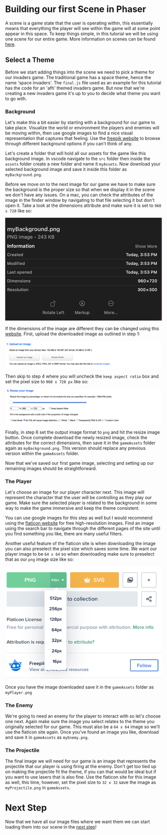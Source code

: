 # Building our first Scene in Phaser

A scene is a game state that the user is operating within, this essentially means that everything the player will see within the game will at some point appear in this space. To keep things simple, in this tutorial we will be using one scene for our entire game. More information on scenes can be found [here](https://workshops.nuevofoundation.org/phaser-space-invaders-game/phaser-fundementals/).

## Select a Theme

Before we start adding things into the scene we need to pick a theme for our invaders game. The traditional game has a space theme, hence the name 'space invaders'. The `final.js` file used as an example for this tutorial has the code for an 'afh' themed invaders game. But now that we're creating a new invaders game it's up to you to decide what theme you want to go with.

### Background

Let's make this a bit easier by starting with a background for our game to take place. Visualize the world or environment the players and enemies will be moving within, then use google images to find a nice visual representation that captures that feeling. Use the [freepik website](https://www.freepik.com/) to browse through different background options if you can't think of any.

Let's create a folder that will hold all our assets for the game like this background image. In vscode navigate to the `src` folder then inside the `assets` folder create a new folder and name it `myAssets`. Now download your selected background image and save it inside this folder as `myBackground.png`. 

Before we move on to the next image for our game we have to make sure the background is the proper size so that when we display it in the scene we don't have any issues. On a mac, you can check the attributes of the image in the finder window by navigating to that file selecting it but don't open it. Take a look at the dimensions attribute and make sure it is set to `960 x 720` like so: 

![game assets sizing](images/game-assets-sizing-background.png)

If the dimensions of the image are different they can be changed using this [website](https://resizeimage.net/#google_vignette). First, upload the downloaded image as outlined in step 1:

![game assets sizing](images/game-assets-sizing-background2.png)

Then skip to step 4 where you will uncheck the `keep aspect ratio` box and set the pixel size to `960 x 720 px` like so:

![game assets sizing](images/game-assets-sizing-background3.png)

Finally, in step 6 set the output image format to `png` and hit the resize image button. Once complete download the newly resized image, check the attributes for the correct dimensions, then save it in the `gameAssets` folder again as `myBackground.png`. This version should replace any previous version within the `gameAssets` folder.

Now that we've saved our first game image, selecting and setting up our remaining images should be straightforward.

### The Player
Let's choose an image for our player character next. This image will represent the character that the user will be controlling as they play our game. Make sure the selected player is related to the background in some way to make the game immersive and keep the theme consistent.

You can use google images for this step as well but I would recommend using the [flaticon website](https://www.flaticon.com/) for free high-resolution images. Find an image using the search bar to navigate through the different pages of the site until you find something you like, there are many useful filters.  

Another useful feature of the flaticon site is when downloading the image you can also preselect the pixel size which saves some time. We want our player image to be `64 x 64` so when downloading make sure to preselect that as our `png` image size like so:

![game assets sizing](images/game-assets-sizing-player.png)

Once you have the image downloaded save it in the `gameAssets` folder as `myPlayer.png`

### The Enemy
We're going to need an enemy for the player to interact with so let's choose one next. Again make sure the image you select relates to the theme you originally selected for our game. This must also be a `64 x 64` image so we'll use the flaticon site again. Once you've found an image you like, download and save it in `gameAssets` as `myEnemy.png`.

### The Projectile
The final image we will need for our game is an image that represents the projectile that our player is using firing at the enemy. Don't get too tied up on making the projectile fit the theme, if you can that would be ideal but if you want to use lasers that is also fine. Use the flaticon site for this image as well, this time, however, set the pixel size to `32 x 32` save the image as `myProjectile.png` in `gameAssets`.

# Next Step

Now that we have all our image files where we want them we can start loading them into our scene in the [next step](step6.md)!